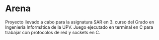 # Arena

Proyecto llevado a cabo para la asignatura SAR en 3. curso del Grado en Ingeniería Informática de la UPV. Juego ejecutado en terminal en C para trabajar con protocolos de red y sockets en C.
